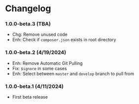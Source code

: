 Changelog
=========
### 1.0.0-beta.3 (TBA)
- Chg: Remove unused code
- Enh: Check if `composer.json` exists in root directory

### 1.0.0-beta.2 (4/19/2024)
- Enh: Remove Automatic Git Pulling
- Fix: `$ignore` in some cases
- Enh: Select between `master` and `develop` branch to pull from

### 1.0.0-beta.1 (4/11/2024)
- First beta release
